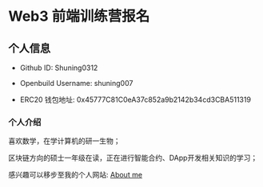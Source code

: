 # Web3 前端训练营报名

## 个人信息

* Github ID: Shuning0312

* Openbuild Username: shuning007

* ERC20 钱包地址: 0x45777C81C0eA37c852a9b2142b34cd3CBA511319

### 个人介绍

喜欢数学，在学计算机的研一生物；

区块链方向的硕士一年级在读，正在进行智能合约、DApp开发相关知识的学习；

感兴趣可以移步至我的个人网站: [About me]( https://sunshuning.top)